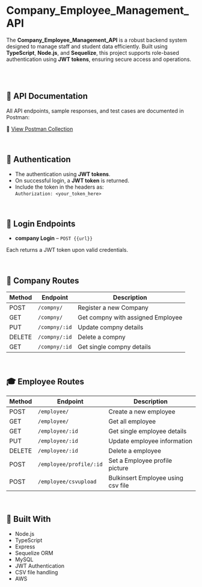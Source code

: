 # Company_Employee_Management_API

The **Company_Employee_Management_API** is a robust backend system designed to manage staff and student data efficiently. Built using **TypeScript**, **Node.js**, and **Sequelize**, this project supports role-based authentication using **JWT tokens**, ensuring secure access and operations.

<br><br>

## 📄 API Documentation

All API endpoints, sample responses, and test cases are documented in Postman:

🔗 [View Postman Collection](https://www.postman.com/navigation-cosmologist-2842457/workspace/nova-mini-ts/collection/38429330-d0ad5604-7c89-4465-9e8e-0ef02b72a978?action=share&creator=38429330)

<br>

## 🔐 Authentication

- The authentication using **JWT tokens**.
- On successful login, a **JWT token** is returned.
- Include the token in the headers as:  
  `Authorization: <your_token_here>`

<br>

## 🚪 Login Endpoints

- **company Login** – `POST {{url}}`

Each returns a JWT token upon valid credentials.

<br>

## 📌 Company Routes

| Method | Endpoint      | Description                       |
| ------ | ------------- | --------------------------------- |
| POST   | `/compny/`    | Register a new Company            |
| GET    | `/compny/`    | Get compny with assigned Employee |
| PUT    | `/compny/:id` | Update compny details             |
| DELETE | `/compny/:id` | Delete a compny                   |
| GET    | `/compny/:id` | Get single compny details         |

<br>

## 🎓 Employee Routes

| Method | Endpoint                | Description                        |
| ------ | ----------------------- | ---------------------------------- |
| POST   | `/employee/`            | Create a new employee              |
| GET    | `/employee/`            | Get all employee                   |
| GET    | `/employee/:id`         | Get single employee details        |
| PUT    | `/employee/:id`         | Update employee information        |
| DELETE | `/employee/:id`         | Delete a employee                  |
| POST   | `/employee/profile/:id` | Set a Employee profile picture     |
| POST   | `/employee/csvupload`   | Bulkinsert Employee using csv file |

<br>

## 🧰 Built With

- Node.js
- TypeScript
- Express
- Sequelize ORM
- MySQL
- JWT Authentication
- CSV file handling
- AWS

